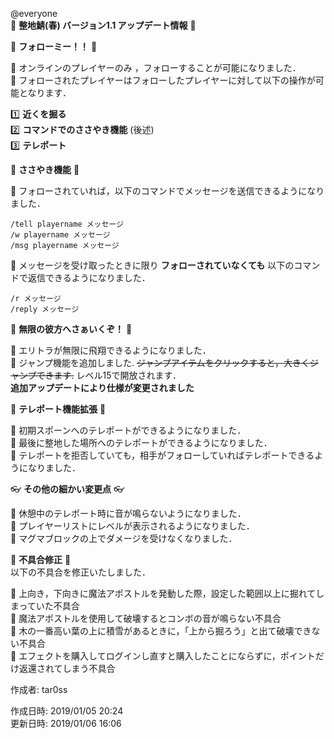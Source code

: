 @everyone   
:cherry_blossom:  **__整地鯖(春) バージョン1.1 アップデート情報__** :cherry_blossom:  


:rose: **__フォローミー！！__** :rose:  

:diamond_shape_with_a_dot_inside: オンラインのプレイヤーのみ ，フォローすることが可能になりました．  
:diamond_shape_with_a_dot_inside: フォローされたプレイヤーはフォローしたプレイヤーに対して以下の操作が可能となります．  

  :one:  **近くを掘る**  
  :two:  **コマンドでのささやき機能**  (後述)  
  :three:  **テレポート**  


:love_letter: **__ささやき機能__** :love_letter:  

:diamond_shape_with_a_dot_inside: フォローされていれば，以下のコマンドでメッセージを送信できるようになりました．  

```
/tell playername メッセージ
/w playername メッセージ
/msg playername メッセージ
```

:diamond_shape_with_a_dot_inside:  メッセージを受け取ったときに限り **フォローされていなくても** 以下のコマンドで返信できるようになりました．  

```
/r メッセージ
/reply メッセージ
```


:butterfly: **__無限の彼方へさぁいくぞ！__** :butterfly:   

:diamond_shape_with_a_dot_inside: エリトラが無限に飛翔できるようになりました．  
:diamond_shape_with_a_dot_inside: ジャンプ機能を追加しました. ~~ジャンプアイテムをクリックすると，大きくジャンプできます.~~ レベル15で開放されます．  
**追加アップデートにより仕様が変更されました**  

:red_car:  **__テレポート機能拡張__** :red_car:   

:diamond_shape_with_a_dot_inside: 初期スポーンへのテレポートができるようになりました．  
:diamond_shape_with_a_dot_inside: 最後に整地した場所へのテレポートができるようになりました．  
:diamond_shape_with_a_dot_inside: テレポートを拒否していても，相手がフォローしていればテレポートできるようになりました．  


:eyeglasses: **__その他の細かい変更点__** :eyeglasses:    

:diamond_shape_with_a_dot_inside: 休憩中のテレポート時に音が鳴らないようになりました．  
:diamond_shape_with_a_dot_inside: プレイヤーリストにレベルが表示されるようになりました．  
:diamond_shape_with_a_dot_inside: マグマブロックの上でダメージを受けなくなりました．  


:bow: **__不具合修正__** :bow:   
以下の不具合を修正いたしました．  

:diamond_shape_with_a_dot_inside: 上向き，下向きに魔法アポストルを発動した際，設定した範囲以上に掘れてしまっていた不具合  
:diamond_shape_with_a_dot_inside: 魔法アポストルを使用して破壊するとコンボの音が鳴らない不具合  
:diamond_shape_with_a_dot_inside: 木の一番高い葉の上に積雪があるときに，「上から掘ろう」と出て破壊できない不具合  
:diamond_shape_with_a_dot_inside: エフェクトを購入してログインし直すと購入したことにならずに，ポイントだけ返還されてしまう不具合  



作成者: tar0ss  

作成日時: 2019/01/05 20:24  
更新日時: 2019/01/06 16:06  